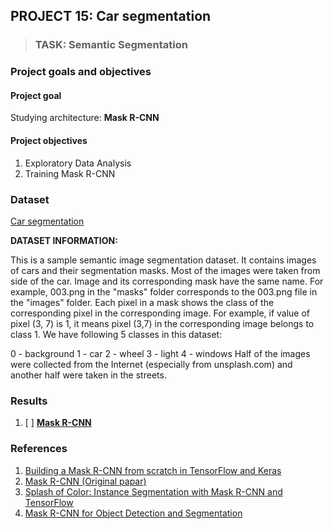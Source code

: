 ## PROJECT 15: Car segmentation


> ### TASK: Semantic Segmentation

### Project goals and objectives

#### Project goal

Studying architecture: **Mask R-CNN**


#### Project objectives

1. Exploratory Data Analysis
2. Training Mask R-CNN

### Dataset

[Car segmentation](https://www.kaggle.com/intelecai/car-segmentation)

**DATASET INFORMATION:**

This is a sample semantic image segmentation dataset. It contains images of cars and their segmentation masks. Most of the images were taken from side of the car. Image and its corresponding mask have the same name. For example, 003.png in the "masks" folder corresponds to the 003.png file in the "images" folder. Each pixel in a mask shows the class of the corresponding pixel in the corresponding image. For example, if value of pixel (3, 7) is 1, it means pixel (3,7) in the corresponding image belongs to class 1. We have following 5 classes in this dataset:

0 - background
1 - car
2 - wheel
3 - light
4 - windows
Half of the images were collected from the Internet (especially from unsplash.com) and another half were taken in the streets.


### Results

1. [ ] [**Mask R-CNN**]()


### References

1. [Building a Mask R-CNN from scratch in TensorFlow and Keras](https://towardsdatascience.com/building-a-mask-r-cnn-from-scratch-in-tensorflow-and-keras-c49c72acc272)
2. [Mask R-CNN (Original papar)](https://arxiv.org/pdf/1703.06870.pdf)
3. [Splash of Color: Instance Segmentation with Mask R-CNN and TensorFlow](https://engineering.matterport.com/splash-of-color-instance-segmentation-with-mask-r-cnn-and-tensorflow-7c761e238b46)
4. [Mask R-CNN for Object Detection and Segmentation](https://github.com/matterport/Mask_RCNN)
